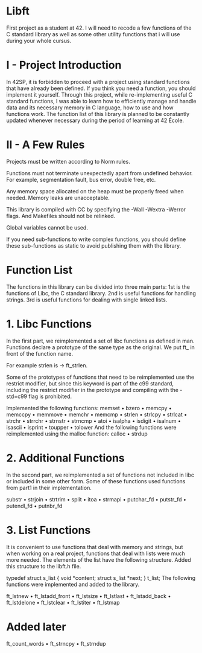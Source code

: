 # Libft
First project as a student at 42. I will need to recode a few functions of the C standard library as well as some other utility functions that i will use during your whole cursus. 

# I - Project Introduction
In 42SP, it is forbidden to proceed with a project using standard functions that have already been defined. If you think you need a function, you should implement it yourself. Through this project, while re-implementing useful C standard functions, I was able to learn how to efficiently manage and handle data and its necessary memory in C language, how to use and how functions work. The function list of this library is planned to be constantly updated whenever necessary during the period of learning at 42 École.

# II - A Few Rules
Projects must be written according to Norm rules.

Functions must not terminate unexpectedly apart from undefined behavior. For example, segmentation fault, bus error, double free, etc.

Any memory space allocated on the heap must be properly freed when needed. Memory leaks are unacceptable.

This library is compiled with CC by specifying the -Wall -Wextra -Werror flags. And Makefiles should not be relinked.

Global variables cannot be used.

If you need sub-functions to write complex functions, you should define these sub-functions as static to avoid publishing them with the library.

# Function List
The functions in this library can be divided into three main parts:
1st is the functions of Libc, the C standard library.
2nd is useful functions for handling strings.
3rd is useful functions for dealing with single linked lists.

# 1. Libc Functions
In the first part, we reimplemented a set of libc functions as defined in man. Functions declare a prototype of the same type as the original. We put ft_ in front of the function name.

For example strlen is -> ft_strlen.

Some of the prototypes of functions that need to be reimplemented use the restrict modifier, but since this keyword is part of the c99 standard, including the restrict modifier in the prototype and compiling with the -std=c99 flag is prohibited.

Implemented the following functions:
memset • bzero • memcpy • memccpy • memmove • memchr • memcmp • strlen • strlcpy • strlcat • strchr • strrchr • strnstr • strncmp • atoi • isalpha • isdigit • isalnum • isascii • isprint • toupper • tolower
And the following functions were reimplemented using the malloc function:
calloc • strdup

# 2. Additional Functions
In the second part, we reimplemented a set of functions not included in libc or included in some other form. Some of these functions used functions from part1 in their implementation.

substr • strjoin • strtrim • split • itoa • strmapi • putchar_fd • putstr_fd • putendl_fd • putnbr_fd

# 3. List Functions
It is convenient to use functions that deal with memory and strings, but when working on a real project, functions that deal with lists were much more needed. The elements of the list have the following structure. Added this structure to the libft.h file.

typedef struct s_list { void *content; struct s_list *next; } t_list; The following functions were implemented and added to the library.

ft_lstnew • ft_lstadd_front • ft_lstsize • ft_lstlast • ft_lstadd_back • ft_lstdelone • ft_lstclear • ft_lstiter • ft_lstmap
# Added later
ft_count_words • ft_strncpy • ft_strndup
